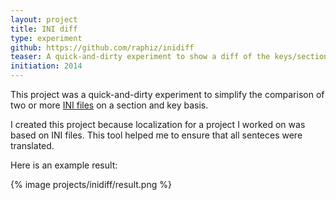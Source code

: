 ```yaml
---
layout: project
title: INI diff
type: experiment
github: https://github.com/raphiz/inidiff
teaser: A quick-and-dirty experiment to show a diff of the keys/sections in a ini file
initiation: 2014
---
```

This project was a quick-and-dirty experiment to simplify the comparison of two or more [INI files](http://en.wikipedia.org/wiki/INI_file) on a section and key basis.

I created this project because localization for a project I worked on was based on INI files. This tool helped me to ensure that all senteces were translated.


Here is an example result:


{% image projects/inidiff/result.png %}
